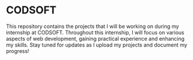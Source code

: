 # CODSOFT
This repository contains the projects that I will be working on during my internship at CODSOFT. Throughout this internship, I will focus on various aspects of web development, gaining practical experience and enhancing my skills.  Stay tuned for updates as I upload my projects and document my progress!

